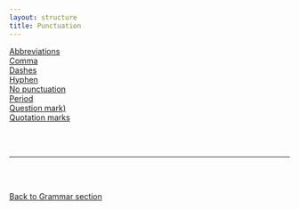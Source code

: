```yaml
---
layout: structure
title: Punctuation
---
```


[Abbreviations]({{site.baseurl}}/structures/abbreviations)  
[Comma]({{site.baseurl}}/structures/the-comma)  
[Dashes]({{site.baseurl}}/structures/dashes)  
[Hyphen]({{site.baseurl}}/structures/hyphens)  
[No punctuation]({{site.baseurl}}/structures/no-punctuation)  
[Period]({{site.baseurl}}/structures/the-period)  
[Question mark)]({{site.baseurl}}/structures/the-interrog)  
[Quotation marks]({{site.baseurl}}/structures/quotation-marks)  



<br/>
<br/>

---

<br/>
<br/>

[Back to Grammar section]({{site.baseurl}}/blog)